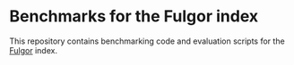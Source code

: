 Benchmarks for the Fulgor index
===============================

This repository contains benchmarking code and evaluation scripts for the [Fulgor](https://github.com/jermp/fulgor) index.